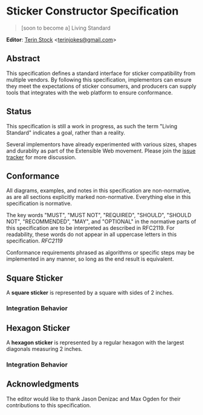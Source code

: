 # Sticker Constructor Specification #
> [soon to become a] Living Standard

**Editor**: [Terin Stock](http://terinstock.com) <[terinjokes@gmail.com](mailto:terinjokes@gmail.com)>

## Abstract ##

This specification defines a standard interface for sticker compatibility from multiple vendors. By following this specification, implementors can ensure they meet the expectations of sticker consumers, and producers can supply tools that integrates with the web platform to ensure conformance.

## Status ###

This specification is still a work in progress, as such the term "Living Standard" indicates a goal, rather than a reality.

Several implementors have already experimented with various sizes, shapes and durablity as part of the Extensible Web movement. Please join the [issue tracker](https://github.com/terinjokes/StickerConstructorSpec/issues) for more discussion.

## Conformance ##

All diagrams, examples, and notes in this specification are non-normative, as are all sections explicitly marked non-normative. Everything else in this specification is normative.

The key words "MUST", "MUST NOT", "REQUIRED", "SHOULD", "SHOULD NOT", "RECOMMENDED", "MAY", and "OPTIONAL" in the normative parts of this specification are to be interpreted as described in RFC2119. For readability, these words do not appear in all uppercase letters in this specification. *RFC2119*

Conformance requirements phrased as algorithms or specific steps may be implemented in any manner, so long as the end result is equivalent.


## Square Sticker ##

A **square sticker** is represented by a square with sides of 2 inches.

### Integration Behavior ###

## Hexagon Sticker ##

A **hexagon sticker** is represented by a regular hexagon with the largest diagonals measuring 2 inches.

### Integration Behavior ###

## Acknowledgments ##

The editor would like to thank Jason Denizac and Max Ogden for their contributions to this specification.
